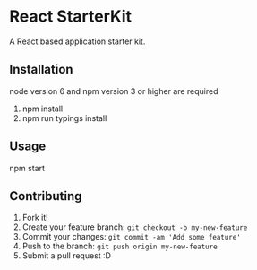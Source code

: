 # React StarterKit

A React based application starter kit.

## Installation

node version 6 and npm version 3 or higher are required

1. npm install
2. npm run typings install

## Usage

npm start

## Contributing

1. Fork it!
2. Create your feature branch: `git checkout -b my-new-feature`
3. Commit your changes: `git commit -am 'Add some feature'`
4. Push to the branch: `git push origin my-new-feature`
5. Submit a pull request :D